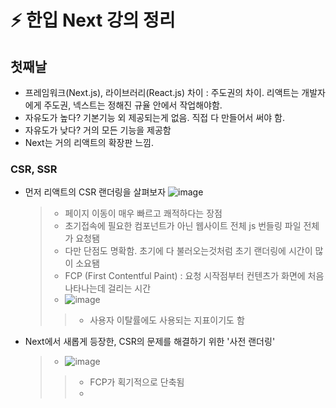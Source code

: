 # ⚡️ 한입 Next 강의 정리

## 첫째날

- 프레임워크(Next.js), 라이브러리(React.js) 차이 : 주도권의 차이. 리액트는 개발자에게 주도권, 넥스트는 정해진 규율 안에서 작업해야함.
- 자유도가 높다? 기본기능 외 제공되는게 없음. 직접 다 만들어서 써야 함.
- 자유도가 낮다? 거의 모든 기능을 제공함
- Next는 거의 리액트의 확장판 느낌.
### CSR, SSR
- 먼저 리액트의 CSR 랜더링을 살펴보자
  ![image](https://github.com/user-attachments/assets/abf21a29-5b7f-4f0d-b36e-56cdfd8d72a5)
  > - 페이지 이동이 매우 빠르고 쾌적하다는 장점
  > - 초기접속에 필요한 컴포넌트가 아닌 웹사이트 전체 js 번들링 파일 전체가 요청됌
  > - 다만 단점도 명확함. 초기에 다 불러오는것처럼 초기 랜더링에 시간이 많이 소요됌
  > - FCP (First Contentful Paint) : 요청 시작점부터 컨텐츠가 화면에 처음 나타나는데 걸리는 시간
  > - ![image](https://github.com/user-attachments/assets/84544c27-3853-4430-aee4-a9278b279969)
  >> - 사용자 이탈률에도 사용되는 지표이기도 함
- Next에서 새롭게 등장한, CSR의 문제를 해결하기 위한 '사전 랜더링'
  > - ![image](https://github.com/user-attachments/assets/bcfd0aac-25dc-4589-868d-490c432695f1)
  >> - FCP가 획기적으로 단축됨
  >> -  
  

